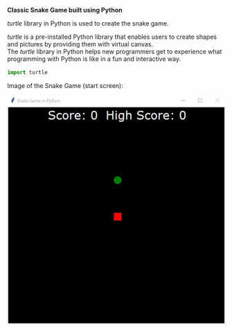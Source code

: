**Classic Snake Game built using Python**

*turtle* library in Python is used to create the snake game.

*turtle* is a pre-installed Python library that enables users to create shapes and pictures by providing them with virtual canvas. <br/>
The *turtle* library in Python helps new programmers get to experience what programming with Python is like in a fun and interactive way. <br/>

```python
import turtle
```

Image of the Snake Game (start screen):

![Image of Snake Game](https://github.com/yogeshwaran-shanmuganathan/Basic-Python-Projects/blob/master/Snake%20Game/snake_game.jpg)
